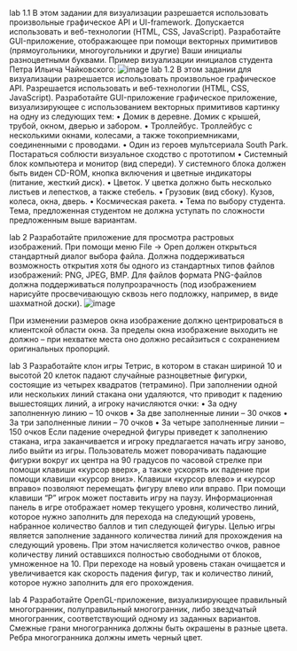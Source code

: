 lab 1.1
В этом задании для визуализации разрешается использовать произвольные графическое API и UI-framework. Допускается использовать и веб-технологии (HTML, CSS, JavaScript).
Разработайте GUI-приложение, отображающее при помощи векторных примитивов (прямоугольники, многоугольники и другие) Ваши инициалы разноцветными буквами.
Пример визуализации инициалов студента Петра Ильича Чайковского:
![image](https://github.com/user-attachments/assets/c9055f2f-64ae-4d74-ac96-7b3e2bb14159)
lab 1.2
В этом задании для визуализации разрешается использовать произвольное графическое API. Разрешается использовать и веб-технологии (HTML, CSS, JavaScript).
Разработайте GUI-приложение графическое приложение, визуализирующее с использованием векторных примитивов картинку на одну из следующих тем:
•	Домик в деревне. Домик с крышей, трубой, окном, дверью и забором.
•	Троллейбус. Троллейбус с несколькими окнами, колесами, а также токоприемниками, соединенными с проводами.
•	Один из героев мультсериала South Park. Постараться соблюсти визуальное сходство с прототипом
•	Системный блок компьютера и монитор (вид спереди). У системного блока должен быть виден CD-ROM, кнопка включения и цветные индикаторы (питание, жесткий диск).
•	Цветок. У цветка должно быть несколько листьев и лепестков, а также стебель.
•	Грузовик (вид сбоку). Кузов, колеса, окна, дверь.
•	Космическая ракета. 
•	Тема по выбору студента. Тема, предложенная студентом не должна уступать по сложности предложенным выше вариантам.

lab 2
Разработайте приложение для просмотра растровых изображений. При помощи меню File -> Open должен открыться стандартный диалог выбора файла. 
Должна поддерживаться возможность открытия хотя бы одного из стандартных типов файлов изображений: PNG, JPEG, BMP. 
Для файлов формата PNG-файлов должна поддерживаться полупрозрачность (под изображением нарисуйте просвечивающую сквозь него подложку, например, в виде шахматной доски). 
 ![image](https://github.com/user-attachments/assets/64d95fd4-2369-46b4-a797-29c42db222c2)

При изменении размеров окна изображение должно центрироваться в клиентской области окна. 
За пределы окна изображение выходить не должно – при нехватке места оно должно ресайзиться с сохранением оригинальных пропорций.


lab 3
Разработайте клон игры Тетрис, в котором в стакан шириной 10 и высотой 20 клеток падают случайные разноцветные фигурки, состоящие из четырех квадратов (тетрамино). При заполнении одной или нескольких линий стакана они удаляются, что приводит к падению вышестоящих линий, а игроку начисляются очки:
•	За одну заполненную линию – 10 очков
•	За две заполненные линии – 30 очков
•	За три заполненные линии – 70 очков
•	За четыре заполненные линии – 150 очков
Если падение очередной фигуры приведет к заполнению стакана, игра заканчивается и игроку предлагается начать игру заново, либо выйти из игры.
Пользователь может поворачивать падающие фигурки вокруг их центра на 90 градусов по часовой стрелке при помощи клавиши «курсор вверх», а также ускорять их падение при помощи клавиши «курсор вниз». Клавиши «курсор влево» и «курсор вправо» позволяют перемещать фигуру влево или вправо.
При помощи клавиши “P” игрок может поставить игру на паузу.
Информационная панель в игре отображает номер текущего уровня, количество линий, которое нужно заполнить для перехода на следующий уровень, набранное количество баллов и тип следующей фигуры.
Целью игры является заполнение заданного количества линий для прохождения на следующий уровень. При этом начисляется количество очков, равное количеству линий оставшихся полностью свободными от блоков, умноженное на 10. При переходе на новый уровень стакан очищается и увеличивается как скорость падения фигур, так и количество линий, которое нужно заполнить для его прохождения.

lab 4
Разработайте OpenGL-приложение, визуализирующее правильный многогранник, полуправильный многогранник, либо звездчатый многогранник, соответствующий одному из заданных вариантов. Смежные грани многогранника должны быть окрашены в разные цвета. Ребра многогранника должны иметь черный цвет.
